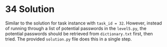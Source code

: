 # 34 Solution
Similar to the solution for task instance with `task_id = 32`. However, instead of running through a list of potential passwords in the `level5.py`, the potential passwords should be retrieved from `dictionary.txt` first, then tried. The provided `solution.py` file does this in a single step.